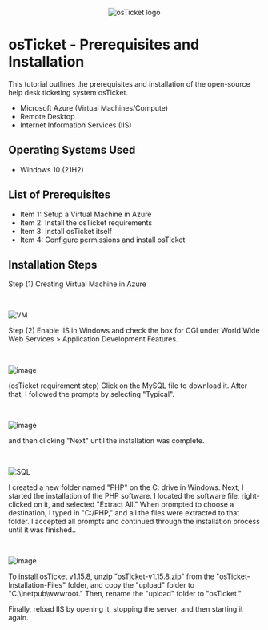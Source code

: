 <p align="center">
<img src="https://i.imgur.com/Clzj7Xs.png" alt="osTicket logo"/>
</p>

<h1>osTicket - Prerequisites and Installation</h1>
This tutorial outlines the prerequisites and installation of the open-source help desk ticketing system osTicket.<br />


- Microsoft Azure (Virtual Machines/Compute)
- Remote Desktop
- Internet Information Services (IIS)

<h2>Operating Systems Used </h2>

- Windows 10</b> (21H2)

<h2>List of Prerequisites</h2>

- Item 1: Setup a Virtual Machine in Azure
- Item 2: Install the osTicket requirements 
- Item 3: Install osTicket itself
- Item 4: Configure permissions and install osTicket

<h2>Installation Steps</h2>
<p>
 Step (1) Creating Virtual Machine in Azure
</p>
<br/>

![VM](https://github.com/user-attachments/assets/0ee67b0b-b96a-475c-879c-ef7567491309)

<p>
Step (2) Enable IIS in Windows and check the box for CGI under World Wide Web Services > Application Development Features.
</p>
<br />

![image](https://github.com/user-attachments/assets/54f8b2fc-c3d6-48b4-87f9-d4d257bdbbfe)

<p>(osTicket requirement step) Click on the MySQL file to download it. After that, I followed the prompts by selecting "Typical". 
</p>
<br/>

![image](https://github.com/user-attachments/assets/f22d4448-b57a-4a8f-b779-bb3f9a7b3852)

<p>
 and then clicking "Next" until the installation was complete.
</p>
<br/>

![SQL](https://github.com/user-attachments/assets/4585eabe-c5b3-419a-8a51-69c392355529)

<p>  
I created a new folder named "PHP" on the C: drive in Windows. Next, I started the installation of the PHP software. I located the software file, right-clicked on it, and selected "Extract All." When prompted to choose a destination, I typed in "C:/PHP," and all the files were extracted to that folder. I accepted all prompts and continued through the installation process until it was finished..
</p>
<br />

![image](https://github.com/user-attachments/assets/b3cd7f09-81b9-4b41-9db5-4924130d5904)

<p>
To install osTicket v1.15.8, unzip "osTicket-v1.15.8.zip" from the "osTicket-Installation-Files" folder, and copy the "upload" folder to "C:\inetpub\wwwroot." Then, rename the "upload" folder to "osTicket."

Finally, reload IIS by opening it, stopping the server, and then starting it again.
</p>
<br />
